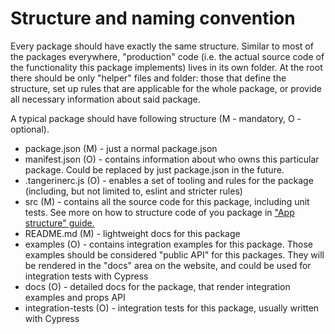 # Structure and naming convention

Every package should have exactly the same structure. Similar to most of the packages everywhere,
"production" code (i.e. the actual source code of the functionality this package implements) lives
in its own folder. At the root there should be only "helper" files and folder: those that define the
structure, set up rules that are applicable for the whole package, or provide all necessary
information about said package.

A typical package should have following structure (M - mandatory, O - optional).

-   package.json (M) - just a normal package.json
-   manifest.json (O) - contains information about who owns this particular package. Could be
    replaced by just package.json in the future.
-   .tangerinerc.js (O) - enables a set of tooling and rules for the package (including, but not
    limited to, eslint and stricter rules)
-   src (M) - contains all the source code for this package, including unit tests. See more on how
    to structure code of you package in ["App structure" guide.](../../react/app-structure)
-   README.md (M) - lightweight docs for this package
-   examples (O) - contains integration examples for this package. Those examples should be
    considered "public API" for this packages. They will be rendered in the "docs" area on the
    website, and could be used for integration tests with Cypress
-   docs (O) - detailed docs for the package, that render integration examples and props API
-   integration-tests (O) - integration tests for this package, usually written with Cypress
